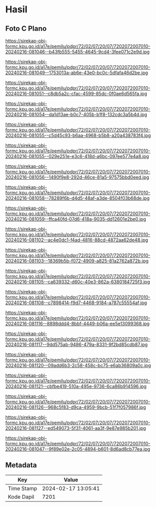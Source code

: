 # Hasil

## Foto C Plano

https://sirekap-obj-formc.kpu.go.id/a17e/pemilu/pdpr/72/02/07/20/07/7202072007010-20240216-081046--b43fb555-5455-4645-9cd4-3fee071c2e9d.jpg

https://sirekap-obj-formc.kpu.go.id/a17e/pemilu/pdpr/72/02/07/20/07/7202072007010-20240216-081049--1753013a-ab6e-43e0-bc0c-5dfafa46d2be.jpg

https://sirekap-obj-formc.kpu.go.id/a17e/pemilu/pdpr/72/02/07/20/07/7202072007010-20240216-081051--c8db5a2c-cfac-4599-85dc-0f0ae6d565fa.jpg

https://sirekap-obj-formc.kpu.go.id/a17e/pemilu/pdpr/72/02/07/20/07/7202072007010-20240216-081054--da1d13ae-b0c7-405b-b1f8-132cdc3a5b4d.jpg

https://sirekap-obj-formc.kpu.go.id/a17e/pemilu/pdpr/72/02/07/20/07/7202072007010-20240216-081055--c5d45c93-b6aa-4968-b5b8-a20a438783f4.jpg

https://sirekap-obj-formc.kpu.go.id/a17e/pemilu/pdpr/72/02/07/20/07/7202072007010-20240216-081055--029e251e-e3c6-418d-a6bc-097ee577e4a8.jpg

https://sirekap-obj-formc.kpu.go.id/a17e/pemilu/pdpr/72/02/07/20/07/7202072007010-20240216-081056--1490f9e8-292d-46ce-81a5-97575bbd0eed.jpg

https://sirekap-obj-formc.kpu.go.id/a17e/pemilu/pdpr/72/02/07/20/07/7202072007010-20240216-081058--78289f6b-d4d5-48af-a3de-8504f03b68de.jpg

https://sirekap-obj-formc.kpu.go.id/a17e/pemilu/pdpr/72/02/07/20/07/7202072007010-20240216-081059--ffca40fd-07d6-418a-9035-dd12601e2be0.jpg

https://sirekap-obj-formc.kpu.go.id/a17e/pemilu/pdpr/72/02/07/20/07/7202072007010-20240216-081102--ac4e0dc1-f4ad-4816-88cd-4872aa62de48.jpg

https://sirekap-obj-formc.kpu.go.id/a17e/pemilu/pdpr/72/02/07/20/07/7202072007010-20240216-081103--18369b5b-f072-4909-a825-81a2762a872b.jpg

https://sirekap-obj-formc.kpu.go.id/a17e/pemilu/pdpr/72/02/07/20/07/7202072007010-20240216-081105--ca639332-d60c-40e3-862a-6380184725f3.jpg

https://sirekap-obj-formc.kpu.go.id/a17e/pemilu/pdpr/72/02/07/20/07/7202072007010-20240216-081108--c7898414-f9d7-4468-9184-a787c55554af.jpg

https://sirekap-obj-formc.kpu.go.id/a17e/pemilu/pdpr/72/02/07/20/07/7202072007010-20240216-081116--8898ddd4-8bbf-4449-b06a-ee5e13099368.jpg

https://sirekap-obj-formc.kpu.go.id/a17e/pemilu/pdpr/72/02/07/20/07/7202072007010-20240216-081117--9dd575ab-9486-479a-8331-9f2bd85cdb87.jpg

https://sirekap-obj-formc.kpu.go.id/a17e/pemilu/pdpr/72/02/07/20/07/7202072007010-20240216-081120--09add6b3-2c58-458c-bc75-e6ab36809a0c.jpg

https://sirekap-obj-formc.kpu.go.id/a17e/pemilu/pdpr/72/02/07/20/07/7202072007010-20240216-081121--cbfbe419-510a-495e-9736-6ca86b914596.jpg

https://sirekap-obj-formc.kpu.go.id/a17e/pemilu/pdpr/72/02/07/20/07/7202072007010-20240216-081126--968c5f83-d9ca-4959-9bcb-51f7f057986f.jpg

https://sirekap-obj-formc.kpu.go.id/a17e/pemilu/pdpr/72/02/07/20/07/7202072007010-20240216-081127--ed549073-5f31-4061-aa3f-9e87e985b201.jpg

https://sirekap-obj-formc.kpu.go.id/a17e/pemilu/pdpr/72/02/07/20/07/7202072007010-20240216-081047--9f89e02e-2c05-4894-b601-8d6ad8cb77ea.jpg


## Metadata

| Key        | Value               |
| ---------- | ------------------- |
| Time Stamp | 2024-02-17 13:05:41 |
| Kode Dapil | 7201                |



